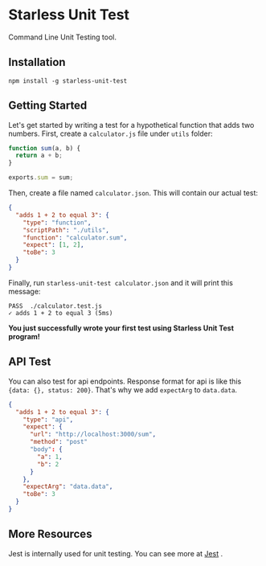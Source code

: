 # Starless Unit Test

Command Line Unit Testing tool.

## Installation

```
npm install -g starless-unit-test
```

## Getting Started

Let's get started by writing a test for a hypothetical function that adds two numbers. First, create a `calculator.js` file under `utils` folder:

```js
function sum(a, b) {
  return a + b;
}

exports.sum = sum;
```

Then, create a file named `calculator.json`. This will contain our actual test:

```json
{
  "adds 1 + 2 to equal 3": {
    "type": "function",
    "scriptPath": "./utils",
    "function": "calculator.sum",
    "expect": [1, 2],
    "toBe": 3
  }
}
```

Finally, run `starless-unit-test calculator.json` and it will print this message:

```
PASS  ./calculator.test.js
✓ adds 1 + 2 to equal 3 (5ms)
```

<b>You just successfully wrote your first test using Starless Unit Test program!</b>

## API Test

You can also test for api endpoints. Response format for api is like this `{data: {}, status: 200}`. That's why we add `expectArg` to `data.data`.

```json
{
  "adds 1 + 2 to equal 3": {
    "type": "api",
    "expect": {
      "url": "http://localhost:3000/sum",
      "method": "post"
      "body": {
        "a": 1,
        "b": 2
      }
    },
    "expectArg": "data.data",
    "toBe": 3
  }
}
```

## More Resources

Jest is internally used for unit testing. You can see more at [Jest](https://jestjs.io/)
.
